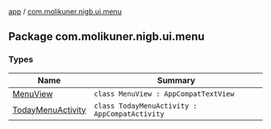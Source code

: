 [app](../index.md) / [com.molikuner.nigb.ui.menu](./index.md)

## Package com.molikuner.nigb.ui.menu

### Types

| Name | Summary |
|---|---|
| [MenuView](-menu-view/index.md) | `class MenuView : AppCompatTextView` |
| [TodayMenuActivity](-today-menu-activity/index.md) | `class TodayMenuActivity : AppCompatActivity` |
